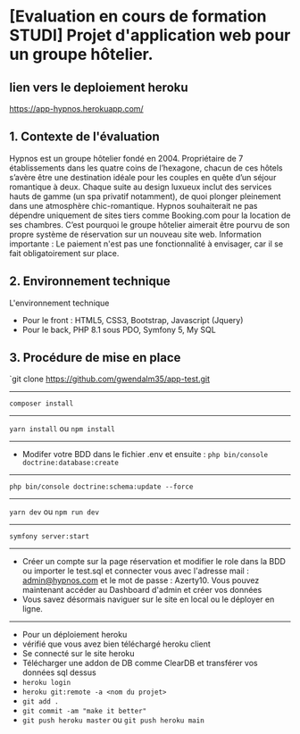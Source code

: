 # [Evaluation en cours de formation STUDI] Projet d'application web pour un groupe hôtelier.

## lien vers le deploiement heroku

https://app-hypnos.herokuapp.com/



## 1. Contexte de l'évaluation
Hypnos est un groupe hôtelier fondé en 2004. Propriétaire de 7 établissements dans les quatre
coins de l’hexagone, chacun de ces hôtels s’avère être une destination idéale pour les couples
en quête d’un séjour romantique à deux.
Chaque suite au design luxueux inclut des services hauts de gamme (un spa privatif
notamment), de quoi plonger pleinement dans une atmosphère chic-romantique.
Hypnos souhaiterait ne pas dépendre uniquement de sites tiers comme Booking.com pour la
location de ses chambres. C’est pourquoi le groupe hôtelier aimerait être pourvu de son
propre système de réservation sur un nouveau site web.
Information importante : Le paiement n'est pas une fonctionnalité à envisager, car il se fait
obligatoirement sur place.



## 2. Environnement technique
L'environnement technique
- Pour le front : HTML5, CSS3, Bootstrap, Javascript (Jquery)
- Pour le back, PHP 8.1 sous PDO, Symfony 5, My SQL




## 3. Procédure de mise en place
`git clone https://github.com/gwendalm35/app-test.git
___
`composer install`
___
`yarn install` ou `npm install`
___
- Modifer votre BDD dans le fichier .env et ensuite :
  `php bin/console doctrine:database:create`
___
`php bin/console doctrine:schema:update --force`
___
`yarn dev` ou `npm run dev`
___
`symfony server:start`
___
- Créer un compte sur la page réservation et modifier le role dans la BDD ou importer le test.sql et connecter vous avec l'adresse mail : admin@hypnos.com et le mot de passe : Azerty10.
  Vous pouvez maintenant accéder au Dashboard d'admin et créer vos données
- Vous savez désormais naviguer sur le site en local ou le déployer en ligne.
___
- Pour un déploiement heroku
- vérifié que vous avez bien téléchargé heroku client
- Se connecté sur le site heroku
- Télécharger une addon de DB comme ClearDB et transférer vos données sql dessus
- `heroku login`
- `heroku git:remote -a <nom du projet>`
- `git add .`
- `git commit -am "make it better"`
- `git push heroku master` ou `git push heroku main`